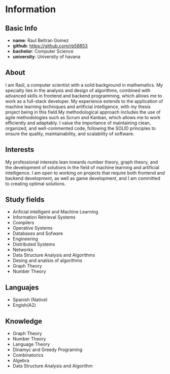 # Information

## Basic Info
- **name**: Raul Beltran Gomez
- **github**: https://github.com/rb58853
- **bachelor**: Computer Science
- **university**: University of havana
    
## About 
I am Raúl, a computer scientist with a solid background in mathematics. My specialty lies in the analysis and design of algorithms, combined with advanced skills in frontend and backend programming, which allows me to work as a full-stack developer. My experience extends to the application of machine learning techniques and artificial intelligence, with my thesis project being in this field.My methodological approach includes the use of agile methodologies such as Scrum and Kanban, which allows me to work efficiently and adaptably. I value the importance of maintaining clean, organized, and well-commented code, following the SOLID principles to ensure the quality, maintainability, and scalability of software.

## Interests
My professional interests lean towards number theory, graph theory, and the development of solutions in the field of machine learning and artificial intelligence. I am open to working on projects that require both frontend and backend development, as well as game development, and I am committed to creating optimal solutions.

## Study fields 
- Arificial intelligent and Machine Learning
- Information Retrieval Systems
- Compilers
- Operative Systems
- Databases and Sofware
- Engineering
- Distributed Systems
- Networks
- Data Structure Analysis and Algorithms
- Desing and analisis of algorithms
- Graph Theory
- Number Theory
    
    
## Languajes
- Spanish (Native)
- Engish(A2)
    
## Knowledge
- Graph Theory
- Number Theory
- Language Theory
- Dinamyc and Greedy Programing
- Combinatorics
- Algebra
- Data Structure Analysis and Algorithm